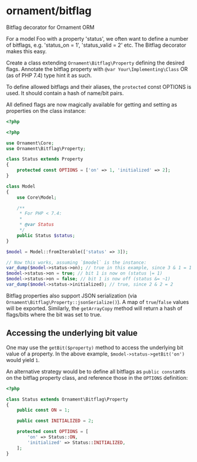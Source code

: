 # ornament/bitflag
Bitflag decorator for Ornament ORM

For a model Foo with a property 'status', we often want to define a number of
bitflags, e.g. 'status_on = 1', 'status_valid = 2' etc. The Bitflag decorator
makes this easy.

Create a class extending `Ornament\Bitflag\Property` defining the desired flags.
Annotate the bitflag property with `@var Your\Implementing\Class` OR (as of
PHP 7.4) type hint it as such.

To define allowed bitflags and their aliases, the `protected` const OPTIONS is
used. It should contain a hash of name/bit pairs.

All defined flags are now magically available for getting and setting as
properties on the class instance:

```php
<?php

```
```php
<?php

use Ornament\Core;
use Ornament\Bitflag\Property;

class Status extends Property
{
    protected const OPTIONS = ['on' => 1, 'initialized' => 2];
}

class Model
{
    use Core\Model;

    /**
     * For PHP < 7.4:
     *
     * @var Status
     */
    public Status $status;
}

$model = Model::fromIterable(['status' => 3]);

// Now this works, assuming `$model` is the instance:
var_dump($model->status->on); // true in this example, since 3 & 1 = 1
$model->status->on = true; // bit 1 is now on (status |= 1)
$model->status->on = false; // bit 1 is now off (status &= ~1)
var_dump($model->status->initialized); // true, since 2 & 2 = 2
```

Bitflag properties also support JSON serialization (via
`Ornament\Bitflag\Property::jsonSerialize()`). A map of `true`/`false` values
will be exported. Similarly, the `getArrayCopy` method will return a hash of
flags/bits where the bit was set to true.

## Accessing the underlying bit value
One may use the `getBit($property)` method to access the underlying bit value of
a property. In the above example, `$model->status->getBit('on')` would yield
`1`.

An alternative strategy would be to define all bitflags as `public const`ants on
the bitflag property class, and reference those in the `OPTIONS` definition:

```php
<?php

class Status extends Ornament\Bitflag\Property
{
    public const ON = 1;

    public const INITIALIZED = 2;

    protected const OPTIONS = [
        'on' => Status::ON,
        'initialized' => Status::INITIALIZED,
    ];
}

```

